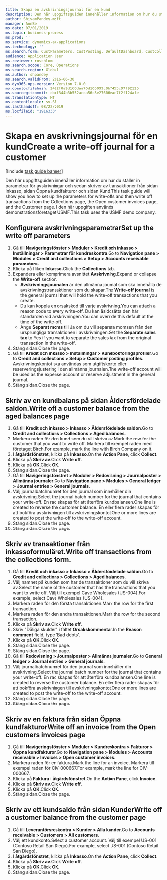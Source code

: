 ```yaml
---
title: Skapa en avskrivningsjournal för en kund
description: Den här uppgiftsguiden innehåller information om hur du ställer in parametrar för avskrivningar och sedan skriver av transaktioner från sidan Inkasso, sidan Öppna kundfakturor och sidan Kund.
author: ShivamPandey-msft
manager: AnnBe
ms.date: 07/01/2019
ms.topic: business-process
ms.prod: ''
ms.service: dynamics-ax-applications
ms.technology: ''
ms.search.form: CustParameters, CustPosting, DefaultDashboard, CustCollectionsPoolsListPage, CustWriteOff, LedgerJournalTable, LedgerJournalTransDaily, CustCollections, CustOpenInvoicesListPage, CustTable
audience: Application User
ms.reviewer: roschlom
ms.search.scope: Core, Operations
ms.search.region: Global
ms.author: shpandey
ms.search.validFrom: 2016-06-30
ms.dyn365.ops.version: Version 7.0.0
ms.openlocfilehash: 2422f0a9d168daa76d105099c8b7455c97f92125
ms.sourcegitcommit: cbcf344b3b552acca56c3e27606eac7f2f124afe
ms.translationtype: HT
ms.contentlocale: sv-SE
ms.lasthandoff: 08/22/2019
ms.locfileid: "1916333"
---
```

# <a name="create-a-write-off-journal-for-a-customer"></a><span data-ttu-id="44ccf-103">Skapa en avskrivningsjournal för en kund</span><span class="sxs-lookup"><span data-stu-id="44ccf-103">Create a write-off journal for a customer</span></span>

[!include [task guide banner](../../includes/task-guide-banner.md)]

<span data-ttu-id="44ccf-104">Den här uppgiftsguiden innehåller information om hur du ställer in parametrar för avskrivningar och sedan skriver av transaktioner från sidan Inkasso, sidan Öppna kundfakturor och sidan Kund.</span><span class="sxs-lookup"><span data-stu-id="44ccf-104">This task guide will show you how to set up the parameters for write-offs and then write off transactions from the Collections page, the Open customer invoices page, and the Customer page.</span></span> <span data-ttu-id="44ccf-105">I den här uppgiften används demonstrationsföretaget USMF.</span><span class="sxs-lookup"><span data-stu-id="44ccf-105">This task uses the USMF demo company.</span></span>


## <a name="set-up-the-write-off-parameters"></a><span data-ttu-id="44ccf-106">Konfigurera avskrivningsparametrar</span><span class="sxs-lookup"><span data-stu-id="44ccf-106">Set up the write off parameters</span></span>
1. <span data-ttu-id="44ccf-107">Gå till **Navigeringsfönster > Moduler > Kredit och inkasso > Inställningar > Parametrar för kundreskontra**.</span><span class="sxs-lookup"><span data-stu-id="44ccf-107">Go to **Navigation pane > Modules > Credit and collections > Setup > Accounts receivable parameters**.</span></span>
2. <span data-ttu-id="44ccf-108">Klicka på fliken **Inkasso.**</span><span class="sxs-lookup"><span data-stu-id="44ccf-108">Click the **Collections** tab.</span></span>
3. <span data-ttu-id="44ccf-109">Expandera eller komprimera avsnittet **Avskrivning**.</span><span class="sxs-lookup"><span data-stu-id="44ccf-109">Expand or collapse the **Write-off** section.</span></span>
    - <span data-ttu-id="44ccf-110">**Avskrivningsjournalen** är den allmänna journal som ska innehålla de avskrivningstransaktioner som du skapar.</span><span class="sxs-lookup"><span data-stu-id="44ccf-110">The **Write-off journal** is the general journal that will hold the write-off transactions that you create.</span></span>  
    - <span data-ttu-id="44ccf-111">Du kan koppla en orsakskod till varje avskrivning.</span><span class="sxs-lookup"><span data-stu-id="44ccf-111">You can attach a reason code to every write-off.</span></span> <span data-ttu-id="44ccf-112">Du kan åsidosätta den här standarden vid avskrivningen.</span><span class="sxs-lookup"><span data-stu-id="44ccf-112">You can override this default at the time of the write-off.</span></span>  
    - <span data-ttu-id="44ccf-113">Ange **Separat moms** till Ja om du vill separera momsen från den ursprungliga transaktionen i avskrivningen.</span><span class="sxs-lookup"><span data-stu-id="44ccf-113">Set the **Separate sales tax** to Yes if you want to separate the sales tax from the original transaction in the write-off.</span></span>  
4. <span data-ttu-id="44ccf-114">Stäng sidan.</span><span class="sxs-lookup"><span data-stu-id="44ccf-114">Close the page.</span></span>
5. <span data-ttu-id="44ccf-115">Gå till **Kredit och inkasso > Inställningar > Kundbokföringsprofiler**.</span><span class="sxs-lookup"><span data-stu-id="44ccf-115">Go to **Credit and collections > Setup > Customer posting profiles**.</span></span> <span data-ttu-id="44ccf-116">Avskrivningskontot ska användas som utgiftskonto eller reserveringsjustering i den allmänna journalen.</span><span class="sxs-lookup"><span data-stu-id="44ccf-116">The write-off account will be used as the expense account or reserve adjustment in the general journal.</span></span>
6. <span data-ttu-id="44ccf-117">Stäng sidan.</span><span class="sxs-lookup"><span data-stu-id="44ccf-117">Close the page.</span></span>

## <a name="write-off-a-customer-balance-from-the-aged-balances-page"></a><span data-ttu-id="44ccf-118">Skriv av en kundbalans på sidan Åldersfördelade saldon.</span><span class="sxs-lookup"><span data-stu-id="44ccf-118">Write off a customer balance from the aged balances page</span></span>
1. <span data-ttu-id="44ccf-119">Gå till **Kredit och inkasso > Inkasso > Åldersfördelade saldon**.</span><span class="sxs-lookup"><span data-stu-id="44ccf-119">Go to **Credit and collections > Collections > Aged balances**.</span></span>
2. <span data-ttu-id="44ccf-120">Markera raden för den kund som du vill skriva av.</span><span class="sxs-lookup"><span data-stu-id="44ccf-120">Mark the row for the customer that you want to write off.</span></span> <span data-ttu-id="44ccf-121">Markera till exempel raden med företaget Birch.</span><span class="sxs-lookup"><span data-stu-id="44ccf-121">For example, mark the line with Birch Company on it.</span></span>
3. <span data-ttu-id="44ccf-122">I **åtgärdsfönstret**, klicka på **Inkasso**.</span><span class="sxs-lookup"><span data-stu-id="44ccf-122">On the **Action Pane**, click **Collect**.</span></span>
4. <span data-ttu-id="44ccf-123">Klicka på **Skriv av**.</span><span class="sxs-lookup"><span data-stu-id="44ccf-123">Click **Write off**.</span></span>
5. <span data-ttu-id="44ccf-124">Klicka på **OK**.</span><span class="sxs-lookup"><span data-stu-id="44ccf-124">Click **OK**.</span></span>
6. <span data-ttu-id="44ccf-125">Stäng sidan.</span><span class="sxs-lookup"><span data-stu-id="44ccf-125">Close the page.</span></span>
7. <span data-ttu-id="44ccf-126">Gå till **Navigeringsfönstret > Moduler > Redovisning > Journalposter > Allmänna journaler**.</span><span class="sxs-lookup"><span data-stu-id="44ccf-126">Go to **Navigation pane > Modules > General ledger > Journal entries > General journals**.</span></span>
8. <span data-ttu-id="44ccf-127">Välj journalbatchnumret för den journal som innehåller din avskrivning.</span><span class="sxs-lookup"><span data-stu-id="44ccf-127">Select the journal batch number for the journal that contains your write-off.</span></span> <span data-ttu-id="44ccf-128">En rad skapas för att återföra kundbalansen.</span><span class="sxs-lookup"><span data-stu-id="44ccf-128">One line is created to reverse the customer balance.</span></span> <span data-ttu-id="44ccf-129">En eller flera rader skapas för att bokföra avskrivningen till avskrivningskontot.</span><span class="sxs-lookup"><span data-stu-id="44ccf-129">One or more lines are created to post the write-off to the write-off account.</span></span>  
9. <span data-ttu-id="44ccf-130">Stäng sidan.</span><span class="sxs-lookup"><span data-stu-id="44ccf-130">Close the page.</span></span>
10. <span data-ttu-id="44ccf-131">Stäng sidan.</span><span class="sxs-lookup"><span data-stu-id="44ccf-131">Close the page.</span></span>

## <a name="write-off-transactions-from-the-collections-form"></a><span data-ttu-id="44ccf-132">Skriv av transaktioner från inkassoformuläret.</span><span class="sxs-lookup"><span data-stu-id="44ccf-132">Write off transactions from the collections form.</span></span>
1. <span data-ttu-id="44ccf-133">Gå till **Kredit och inkasso > Inkasso > Åldersfördelade saldon**.</span><span class="sxs-lookup"><span data-stu-id="44ccf-133">Go to **Credit and collections > Collections > Aged balances**.</span></span>
2. <span data-ttu-id="44ccf-134">Välj namnet på kunden som har de transaktioner som du vill skriva av.</span><span class="sxs-lookup"><span data-stu-id="44ccf-134">Select the name of the customer that has the transactions that you want to write off.</span></span> <span data-ttu-id="44ccf-135">Välj till exempel Cave Wholesales (US-004).</span><span class="sxs-lookup"><span data-stu-id="44ccf-135">For example, select Cave Wholesales (US-004).</span></span>
3. <span data-ttu-id="44ccf-136">Markera raden för den första transaktionen.</span><span class="sxs-lookup"><span data-stu-id="44ccf-136">Mark the row for the first transaction.</span></span>
4. <span data-ttu-id="44ccf-137">Markera raden för den andra transaktionen.</span><span class="sxs-lookup"><span data-stu-id="44ccf-137">Mark the row for the second transaction.</span></span>
5. <span data-ttu-id="44ccf-138">Klicka på **Skriv av**.</span><span class="sxs-lookup"><span data-stu-id="44ccf-138">Click **Write off**.</span></span>
6. <span data-ttu-id="44ccf-139">Skriv "Dåliga skulder" i fältet **Orsakskommentar**.</span><span class="sxs-lookup"><span data-stu-id="44ccf-139">In the **Reason comment** field, type 'Bad debts'.</span></span>
7. <span data-ttu-id="44ccf-140">Klicka på **OK**.</span><span class="sxs-lookup"><span data-stu-id="44ccf-140">Click **OK**.</span></span>
8. <span data-ttu-id="44ccf-141">Stäng sidan.</span><span class="sxs-lookup"><span data-stu-id="44ccf-141">Close the page.</span></span>
9. <span data-ttu-id="44ccf-142">Stäng sidan.</span><span class="sxs-lookup"><span data-stu-id="44ccf-142">Close the page.</span></span>
10. <span data-ttu-id="44ccf-143">Gå till **Redovisning > Journalposter > Allmänna journaler**.</span><span class="sxs-lookup"><span data-stu-id="44ccf-143">Go to **General ledger > Journal entries > General journals**.</span></span>
11. <span data-ttu-id="44ccf-144">Välj journalbatchnumret för den journal som innehåller din avskrivning.</span><span class="sxs-lookup"><span data-stu-id="44ccf-144">Select the journal batch number for the journal that contains your write-off.</span></span> <span data-ttu-id="44ccf-145">En rad skapas för att återföra kundbalansen.</span><span class="sxs-lookup"><span data-stu-id="44ccf-145">One line is created to reverse the customer balance.</span></span> <span data-ttu-id="44ccf-146">En eller flera rader skapas för att bokföra avskrivningen till avskrivningskontot.</span><span class="sxs-lookup"><span data-stu-id="44ccf-146">One or more lines are created to post the write-off to the write-off account.</span></span>  
12. <span data-ttu-id="44ccf-147">Stäng sidan.</span><span class="sxs-lookup"><span data-stu-id="44ccf-147">Close the page.</span></span>
13. <span data-ttu-id="44ccf-148">Stäng sidan.</span><span class="sxs-lookup"><span data-stu-id="44ccf-148">Close the page.</span></span>

## <a name="write-off-an-invoice-from-the-open-customers-invoices-page"></a><span data-ttu-id="44ccf-149">Skriv av en faktura från sidan Öppna kundfakturor</span><span class="sxs-lookup"><span data-stu-id="44ccf-149">Write off an invoice from the Open customers invoices page</span></span>
1. <span data-ttu-id="44ccf-150">Gå till **Navigeringsfönster > Moduler > Kundreskontra > Fakturor > Öppna kundfakturor**.</span><span class="sxs-lookup"><span data-stu-id="44ccf-150">Go to **Navigation pane > Modules > Accounts receivable > Invoices > Open customer invoices**.</span></span>
2. <span data-ttu-id="44ccf-151">Markera raden för en faktura.</span><span class="sxs-lookup"><span data-stu-id="44ccf-151">Mark the line for an invoice.</span></span> <span data-ttu-id="44ccf-152">Markera till exempel raden för CIV-000667.</span><span class="sxs-lookup"><span data-stu-id="44ccf-152">For example, mark the line for CIV-000667.</span></span>
3. <span data-ttu-id="44ccf-153">Klicka på **Faktura** i **åtgärdsfönstret**.</span><span class="sxs-lookup"><span data-stu-id="44ccf-153">On the **Action Pane**, click **Invoice**.</span></span>
4. <span data-ttu-id="44ccf-154">Klicka på **Skriv av**.</span><span class="sxs-lookup"><span data-stu-id="44ccf-154">Click **Write off**.</span></span>
5. <span data-ttu-id="44ccf-155">Klicka på **OK**.</span><span class="sxs-lookup"><span data-stu-id="44ccf-155">Click **OK**.</span></span>
6. <span data-ttu-id="44ccf-156">Stäng sidan.</span><span class="sxs-lookup"><span data-stu-id="44ccf-156">Close the page.</span></span>

## <a name="write-off-a-customer-balance-from-the-customer-page"></a><span data-ttu-id="44ccf-157">Skriv av ett kundsaldo från sidan Kunder</span><span class="sxs-lookup"><span data-stu-id="44ccf-157">Write off a customer balance from the customer page</span></span>
1. <span data-ttu-id="44ccf-158">Gå till **Leverantörsreskontra > Kunder > Alla kunder**.</span><span class="sxs-lookup"><span data-stu-id="44ccf-158">Go to **Accounts receivable > Customers > All customers**.</span></span>
2. <span data-ttu-id="44ccf-159">Välj ett kundkonto.</span><span class="sxs-lookup"><span data-stu-id="44ccf-159">Select a customer account.</span></span> <span data-ttu-id="44ccf-160">Välj till exempel US-001 (Contoso Retail San Diego).</span><span class="sxs-lookup"><span data-stu-id="44ccf-160">For example, select US-001 (Contoso Retail San Diego).</span></span>
3. <span data-ttu-id="44ccf-161">I **åtgärdsfönstret**, klicka på **Inkasso**.</span><span class="sxs-lookup"><span data-stu-id="44ccf-161">On the **Action Pane**, click **Collect**.</span></span>
4. <span data-ttu-id="44ccf-162">Klicka på **Skriv av**.</span><span class="sxs-lookup"><span data-stu-id="44ccf-162">Click **Write off**.</span></span>
5. <span data-ttu-id="44ccf-163">Klicka på **OK**.</span><span class="sxs-lookup"><span data-stu-id="44ccf-163">Click **OK**.</span></span>
6. <span data-ttu-id="44ccf-164">Stäng sidan.</span><span class="sxs-lookup"><span data-stu-id="44ccf-164">Close the page.</span></span>

